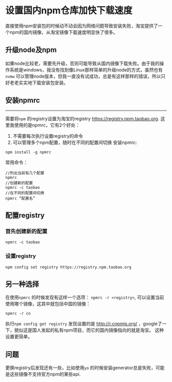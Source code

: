 设置国内npm仓库加快下载速度
===================


直接使用npm安装包的时候动不动会因为网络问题导致安装失败，淘宝提供了一个npm的国内镜像，从淘宝镜像下载速度明显快了很多。

## 升级node及npm 
如果node比较老，需要先升级，否则可能导致从国内镜像下载失败。由于我的操作系统是windows，我没有找到像Linux那样简单的升级node的方式，虽然也有 `nvmw` 可以管理node版本，但我一直没有试成功，总是有这样那样的错误，所以只好老老实实地下载安装包安装。

## 安装npmrc
----------
需要将`npm` 的registry设置为淘宝的registry https://registry.npm.taobao.org. 这里我使用的是npmrc，它有2个好处：
1. 不需要每次执行设置registry的命令
2. 可以管理多个npm配置，随时在不同的配置间切换
安装npmrc:
```
npm install -g npmrc
```
常用命令：
```
//列出当前有几个配置
npmrc
//创建新的配置
npmrc -c taobao
//在不同的配置间切换
npmrc “配置名”
```
## 配置registry

### 首先创建新的配置
  `npmrc -c taobao`
  
### 设置registry
  `npm config set registry https://registry.npm.taobao.org`

## 另一种选择
在使用`npmrc` 的时候发现有这样一个选项： `npmrc -r <registry>`, 可以设置当前使用哪个镜像，这其中就包括中国的镜像：
```
npmrc -r cn
```
执行`npm config get registry` 发现设置的是 http://r.cnpmjs.org/ ，google了一下，貌似这是国人发起的私有npm项目，而它的国内镜像指向的就是淘宝。 
这种设置更简单。

## 问题
更换registry后发现还有一些，比如使用`yo` 的时候安装generator总是失败，可能是这些镜像不支持官方npm的某些api.
